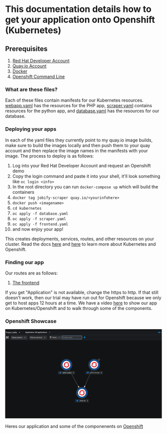 # This documentation details how to get your application onto Openshift (Kubernetes)

## Prerequisites
1. [Red Hat Developer Account](https://developers.redhat.com/)
2. [Quay.io Account](https://quay.io)
3. [Docker](https://docker.io)
4. [Openshift Command Line](https://docs.openshift.com/container-platform/4.8/cli_reference/openshift_cli/getting-started-cli.html)

### What are these files? 
Each of these files contain manifests for our Kubernetes resources. [webapp.yaml](webapp.yaml) has the resources for the PHP app, [scraper.yaml](scraper.yaml) contains resources for the python app, and [database.yaml](database.yaml) has the resources for our database. 

### Deploying your apps
In each of the yaml files they currently point to my quay.io image builds, make sure to build the images locally and then push them to your quay account and then replace the image names in the manifests with your image. The process to deploy is as follows:

1. Log into your Red Hat Developer Account and request an Openshift demo
2. Copy the login command and paste it into your shell, it'll look something like `oc login <info>`
3. In the root directory you can run `docker-compose up` which will build the containers
4. `docker tag jobify-scraper quay.io/<yourinfohere>`
5. `docker push <imagename>`
6. `cd kubernetes`
7. `oc apply -f database.yaml`
8. `oc apply -f scraper.yaml`
9.  `oc apply -f frontend.yaml`
10. and now enjoy your app! 

This creates deployments, services, routes, and other resources on your cluster. Read the docs [here](https://kubernetes.io/docs/concepts/cluster-administration/manage-deployment/) and [here](https://docs.openshift.com/) to learn more about Kubernetes and Openshift.

### Finding our app
Our routes are as follows:
1. [The frontend](http://php-jobify.apps.cluster-pqnzp.dynamic.opentlc.com/)

If you get "Application" is not available, change the https to http. If that still doesn't work, then our trial may have run out for Openshift because we only get to host apps 12 hours at a time. We have a video [here](assets/group41jobify.mov) to show our app on Kubernetes/Openshift and to walk through some of the components.

### Openshift Showcase

![Openshift Topology](assets/openshift-topology.png)

Heres our application and some of the componenents on [Openshift](assets/group41jobify.mov)